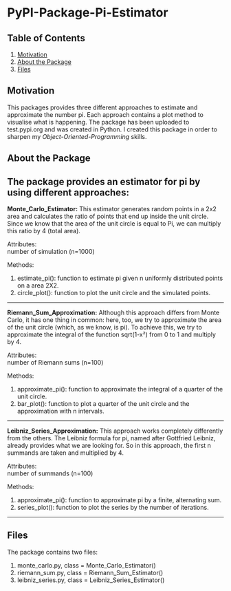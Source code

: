 # PyPI-Package-Pi-Estimator

## Table of Contents

1. [Motivation](#motivation)
2. [About the Package](#package)
3. [Files](#files)

## Motivation <a name="motivation"></a>
This packages provides three different approaches to estimate and approximate the number pi. Each approach contains a plot method to visualise what is happening. The package has been uploaded to test.pypi.org and was created in Python. I created this package in order to sharpen my *Object-Oriented-Programming* skills.


## About the Package <a name="pachake"></a>

The package provides an estimator for pi by using different approaches:
---
**Monte_Carlo_Estimator:** This estimator generates random points in a 2x2 area and calculates the ratio of points that end up inside the unit circle. Since we know that the area of the unit circle is equal to Pi, we can multiply this ratio by 4 (total area).

Attributes:<br/>
number of simulation (n=1000)

Methods:
1. estimate_pi(): function to estimate pi given n uniformly distributed points on a area 2X2.<br/>
2. circle_plot(): function to plot the unit circle and the simulated points. 

---
**Riemann_Sum_Approximation:** Although this approach differs from Monte Carlo, it has one thing in common: here, too, we try to approximate the area of the unit circle (which, as we know, is pi). To achieve this, we try to approximate the integral of the function sqrt(1-x²) from 0 to 1 and multiply by 4.

Attributes:<br/>
number of Riemann sums (n=100)

Methods:
1. approximate_pi(): function to approximate the integral of a quarter of the unit circle.<br/>
2. bar_plot(): function to plot a quarter of the unit circle and the approximation with n intervals.
---

**Leibniz_Series_Approximation:** This approach works completely differently from the others. The Leibniz formula for pi, named after Gottfried Leibniz, already provides what we are looking for. So in this approach, the first n summands are taken and multiplied by 4.

Attributes:<br/>
number of summands (n=100)

Methods:
1. approximate_pi(): function to approximate pi by a finite, alternating sum.<br/>
2. series_plot(): function to plot the series by the number of iterations.
---

## Files <a name="files"></a>

The package contains two files:
1. monte_carlo.py, class = Monte_Carlo_Estimator()
2. riemann_sum.py, class = Riemann_Sum_Estimator()
3. leibniz_series.py, class = Leibniz_Series_Estimator()
